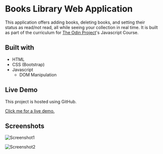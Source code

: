 # Books Library Web Application

This application offers adding books, deleting books, and setting their status as read/not read, all while seeing your collection in real time.  It is built as part of the curriculum for [The Odin Project](https://www.theodinproject.com/)'s Javascript Course.


## Built with

* HTML
* CSS (Bootstrap)
* Javascript
  * DOM Manipulation

## Live Demo 

This project is hosted using GitHub.


[Click me for a live demo.](https://choosealicense.com/licenses/mit/)

## Screenshots
![Screenshot1](https://i.imgur.com/RhFSqhV.png)

![Screenshot2](https://imgur.com/gPo1WED.png)
